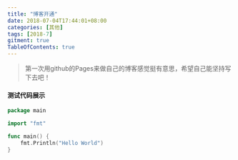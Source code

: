 ```yaml
---
title: "博客开通"
date: 2018-07-04T17:44:01+08:00
categories: [其他]
tags: [2018-7]
gitment: true
TableOfContents: true
---
```

>第一次用github的Pages来做自己的博客感觉挺有意思，希望自己能坚持写下去吧！

#### 测试代码展示
```go
package main

import "fmt"

func main() {  
    fmt.Println("Hello World")
}

```